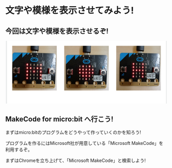 # 文字や模様を表示させてみよう!

## 今回は文字や模様を表示させるぞ!

![image](./src/123133242848.png)

## MakeCode for micro:bit へ行こう!

まずはmicro:bitのプログラムをどうやって作っていくのかを知ろう!

プログラムを作るにはMicrosoft社が用意している「Microsoft MakeCode」を利用するぞ。

まずはChromeを立ち上げて、「Microsoft MakeCode」と検索しよう!

